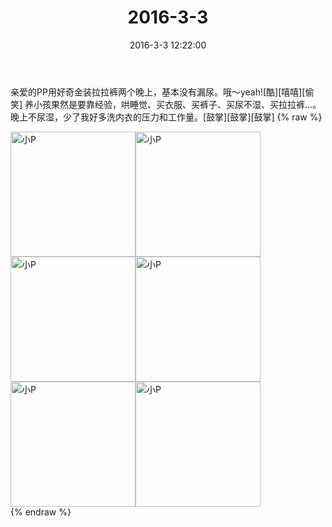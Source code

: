 ﻿---
title: "2016-3-3"
date: 2016-3-3 12:22:00
tags: 文字
categories: 妈妈
---
亲爱的PP用好奇金装拉拉裤两个晚上，基本没有漏尿。哦～yeah![酷][嘻嘻][偷笑]
养小孩果然是要靠经验，哄睡觉、买衣服、买裤子、买尿不湿、买拉拉裤…。
晚上不尿湿，少了我好多洗内衣的压力和工作量。[鼓掌][鼓掌][鼓掌]
{% raw %}
<div style="width:500 px">
<div style="float:left; width:100 px"><img src="/images/微信图片_20171012135042.jpg" width="200" alt="小P"></div>
<div style="float:left; width:100 px"><img src="/images/微信图片_20171012135051.jpg" width="200" alt="小P"></div>
<div style="float:left; width:100 px"><img src="/images/微信图片_20171012135058.jpg" width="200" alt="小P"></div>
<div style="float:left; width:100 px"><img src="/images/微信图片_20171012135106.jpg" width="200" alt="小P"></div>
<div style="float:left; width:100 px"><img src="/images/微信图片_20171012135114.jpg" width="200" alt="小P"></div>
<div style="float:left; width:100 px"><img src="/images/微信图片_20171012135121.jpg" width="200" alt="小P"></div>
<div style="clear:both"></div>
</div>
{% endraw %}
